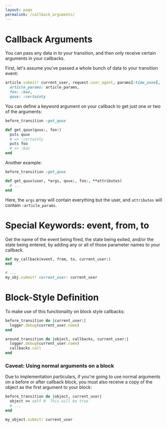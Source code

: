 ```yaml
---
layout: page
permalink: /callback_arguments/
---
```


# Callback Arguments

You can pass any data in to your transition, and then only receive certain
arguments in your callbacks.

First, let's assume you've passed a whole bunch of data to your transition event:

```ruby
article.submit! current_user, request.user_agent, params[:time_zone],
  article_params: article_params,
  foo: :baz,
  quux: :certainly
```

You can define a keyword argument on your callback to get just one or two of the
arguments:

```ruby
before_transition :get_quux

def get_quux(quux:, foo:)
  puts quux
  # => :certainly
  puts foo
  # => :baz
end
```

Another example:

```ruby
before_transition :get_quux

def get_quux(user, *args, quux:, foo:, **attributes)
  # ...
end
```
Here, the `args` array will contain everything but the user, and `attributes` will contain `:article_params`.

# Special Keywords: event, from, to

Get the name of the event being fired, the state being exited, and/or the
state being entered, by adding any or all of those parameter names to your callback.

```ruby
def my_callback(event, from, to, current_user:)
end

# ...
my_obj.submit! current_user: current_user
```

# Block-Style Definition

To make use of this functionality on block style callbacks:

```ruby
before_transition do |current_user:|
  logger.debug(current_user.name)
end

around_transition do |object, callbacks, current_user:|
  logger.debug(current_user.name)
  callbacks.call
end
```

### Caveat: Using normal arguments on a block

Due to implementation particulars, if you're going to use normal arguments on
a before or after callback block, you must also receive a copy of the object
as the first argument to your block:

```ruby
before_transition do |object, current_user|
  object == self #  This will be true
  # ...
end

my_object.submit! current_user
```
